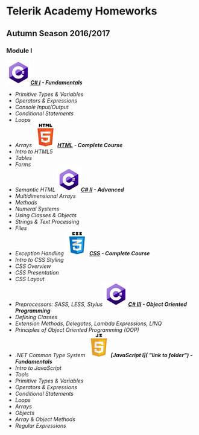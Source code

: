 # Telerik Academy Homeworks
## Autumn Season 2016/2017
### Module I
![alt text](https://github.com/stoychevvasko/Telerik-Academy-Homeworks---2016-2017/blob/master/.resources/c_sharp_logo.png "C#")***[C# I](https://github.com/stoychevvasko/Telerik-Academy-Homeworks---2016-2017/tree/master/Module%201/C%23%20I "link to folder") - Fundamentals***
  * *Primitive Types & Variables*
  * *Operators & Expressions*
  * *Console Input/Output*
  * *Conditional Statements*
  * *Loops*
  * *Arrays*
![alt text](https://github.com/stoychevvasko/Telerik-Academy-Homeworks---2016-2017/blob/master/.resources/html_5_logo.png "HTML5")***[HTML](https://github.com/stoychevvasko/Telerik-Academy-Homeworks---2016-2017/tree/master/Module%201/HTML "link to folder") - Complete Course***
  * *Intro to HTML5*
  * *Tables*
  * *Forms*
  * *Semantic HTML*
![alt text](https://github.com/stoychevvasko/Telerik-Academy-Homeworks---2016-2017/blob/master/.resources/c_sharp_logo.png "C#")***[C# II](https://github.com/stoychevvasko/Telerik-Academy-Homeworks---2016-2017/tree/master/Module%201/C%23%20II "link to folder") - Advanced***
  * *Multidimensional Arrays*
  * *Methods*
  * *Numeral Systems*
  * *Using Classes & Objects*
  * *Strings & Text Processing*
  * *Files*
  * *Exception Handling*
![alt text](https://github.com/stoychevvasko/Telerik-Academy-Homeworks---2016-2017/blob/master/.resources/css_3_logo.png "CSS3")***[CSS](https://github.com/stoychevvasko/Telerik-Academy-Homeworks---2016-2017/tree/master/Module%201/CSS "link to folder") - Complete Course***
  * *Intro to CSS Styling*
  * *CSS Overview*
  * *CSS Presentation*
  * *CSS Layout*
  *  *Preprocessors: SASS, LESS, Stylus*
![alt text](https://github.com/stoychevvasko/Telerik-Academy-Homeworks---2016-2017/blob/master/.resources/c_sharp_logo.png "C#")***[C# III](https://github.com/stoychevvasko/Telerik-Academy-Homeworks---2016-2017/tree/master/Module%201/C%23%20III "link to folder") - Object Oriented Programming***
  * *Defining Classes*
  * *Extension Methods, Delegates, Lambda Expressions, LINQ*
  * *Principles of Object Oriented Programming (OOP)*
  * *.NET Common Type System*
![alt text](https://github.com/stoychevvasko/Telerik-Academy-Homeworks---2016-2017/blob/master/.resources/javascript_logo.png "JavaScript")***[JavaScript I]( "link to folder") - Fundamentals***
  * *Intro to JavaScript*
  * *Tools*
  * *Primitive Types & Variables*
  * *Operators & Expressions*
  * *Conditional Statements*
  * *Loops*
  * *Arrays*
  * *Objects*
  * *Array & Object Methods*
  * *Regular Expressions*
  
